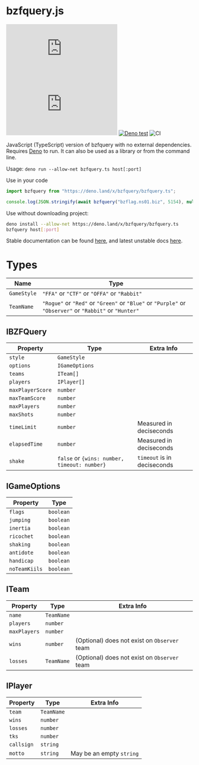 # bzfquery.js

[![GitHub release (latest by date)](https://img.shields.io/github/v/release/The-Noah/bzfquery.js)](https://deno.land/x/bzfquery)
[![GitHub license](https://img.shields.io/github/license/The-Noah/bzfquery.js)](LICENSE)
[![Deno test](https://img.shields.io/badge/Deno-v1.5.4-blue?logo=deno)](https://github.com/denoland/deno/releases/tag/v1.5.4)
![CI](https://github.com/The-Noah/bzfquery.js/workflows/CI/badge.svg)

JavaScript (TypeScript) version of bzfquery with no external dependencies. Requires [Deno](https://deno.land) to run. It can also be used as a library or from the command line.

Usage: `deno run --allow-net bzfquery.ts host[:port]`

Use in your code
```typescript
import bzfquery from "https://deno.land/x/bzfquery/bzfquery.ts";

console.log(JSON.stringify(await bzfquery("bzflag.ns01.biz", 5154), null, 2));
```

Use without downloading project:
```sh
deno install --allow-net https://deno.land/x/bzfquery/bzfquery.ts
bzfquery host[:port]
```

Stable documentation can be found [here](https://doc.deno.land/https/deno.land/x/bzfquery/bzfquery.ts), and latest unstable docs [here](https://doc.deno.land/https/raw.githubusercontent.com/The-Noah/bzfquery.js/master/bzfquery.ts).

# Types

| Name       | Type |
| ---------- | ---- |
| `GameStyle` | `"FFA"` or `"CTF"` or `"OFFA"` or `"Rabbit"` |
| `TeamName` | `"Rogue"` or `"Red"` or `"Green"` or `"Blue"` or `"Purple"` or `"Observer"` or `"Rabbit"` or `"Hunter"` |

## IBZFQuery

| Property         | Type | Extra Info |
| ---------------- | ---- | ---------- |
| `style`          | `GameStyle` |
| `options`        | `IGameOptions` |
| `teams`          | `ITeam[]` |
| `players`        | `IPlayer[]` |
| `maxPlayerScore` | `number` |
| `maxTeamScore`   | `number` |
| `maxPlayers`     | `number` |
| `maxShots`       | `number` |
| `timeLimit`      | `number` | Measured in deciseconds |
| `elapsedTime`    | `number` | Measured in deciseconds |
| `shake`          | `false` or `{wins: number, timeout: number}` | `timeout` is in deciseconds |

## IGameOptions

| Property       | Type      |
| -------------- | --------- |
| `flags`        | `boolean` |
| `jumping`      | `boolean` |
| `inertia`      | `boolean` |
| `ricochet`     | `boolean` |
| `shaking`      | `boolean` |
| `antidote`     | `boolean` |
| `handicap`     | `boolean` |
| `noTeamKiils`  | `boolean` |

## ITeam

| Property     | Type       | Extra Info |
| ------------ | ---------- | ---------- |
| `name`       | `TeamName` |
| `players`    | `number`   |
| `maxPlayers` | `number`   |
| `wins`       | `number`   | (Optional) does not exist on `Observer` team |
| `losses`     | `TeamName` | (Optional) does not exist on `Observer` team |

## IPlayer

| Property   | Type       | Extra Info |
| ---------- | ---------- | ---------- |
| `team`     | `TeamName` |
| `wins`     | `number`   |
| `losses`   | `number`   |
| `tks`      | `number`   |
| `callsign` | `string`   |
| `motto`    | `string`   | May be an empty `string` |
